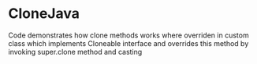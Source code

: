 # CloneJava
Code demonstrates how clone methods works where overriden in custom class which implements Cloneable interface and overrides this method by invoking super.clone method and casting
